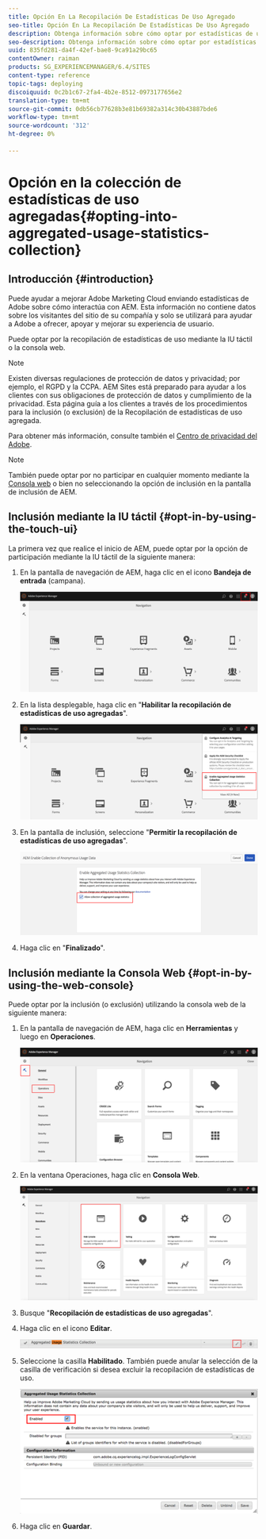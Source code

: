 ```yaml
---
title: Opción En La Recopilación De Estadísticas De Uso Agregado
seo-title: Opción En La Recopilación De Estadísticas De Uso Agregado
description: Obtenga información sobre cómo optar por estadísticas de uso agregadas.
seo-description: Obtenga información sobre cómo optar por estadísticas de uso agregadas.
uuid: 835fd281-da4f-42ef-bae8-9ca91a29bc65
contentOwner: raiman
products: SG_EXPERIENCEMANAGER/6.4/SITES
content-type: reference
topic-tags: deploying
discoiquuid: 0c2b1c67-2fa4-4b2e-8512-0973177656e2
translation-type: tm+mt
source-git-commit: 0db56cb77628b3e81b69382a314c30b43887bde6
workflow-type: tm+mt
source-wordcount: '312'
ht-degree: 0%

---
```



# Opción en la colección de estadísticas de uso agregadas{#opting-into-aggregated-usage-statistics-collection}

## Introducción {#introduction}

Puede ayudar a mejorar Adobe Marketing Cloud enviando estadísticas de Adobe sobre cómo interactúa con AEM. Esta información no contiene datos sobre los visitantes del sitio de su compañía y solo se utilizará para ayudar a Adobe a ofrecer, apoyar y mejorar su experiencia de usuario.

Puede optar por la recopilación de estadísticas de uso mediante la IU táctil o la consola web.

>[!NOTE]
>
>Existen diversas regulaciones de protección de datos y privacidad; por ejemplo, el RGPD y la CCPA. AEM Sites está preparado para ayudar a los clientes con sus obligaciones de protección de datos y cumplimiento de la privacidad. Esta página guía a los clientes a través de los procedimientos para la inclusión (o exclusión) de la Recopilación de estadísticas de uso agregada.
>
>Para obtener más información, consulte también el [Centro de privacidad del Adobe](https://www.adobe.com/privacy.html).

>[!NOTE]
>
>También puede optar por no participar en cualquier momento mediante la [Consola web](/help/sites-deploying/opt-in-aggregated-usage-statistics.md#opt-in-by-using-the-web-console) o bien no seleccionando la opción de inclusión en la pantalla de inclusión de AEM.

## Inclusión mediante la IU táctil {#opt-in-by-using-the-touch-ui}

La primera vez que realice el inicio de AEM, puede optar por la opción de participación mediante la IU táctil de la siguiente manera:

1. En la pantalla de navegación de AEM, haga clic en el icono **Bandeja de entrada** (campana).

   ![usage_statistical snavigationscreen](assets/usage_statisticsnavigationscreen.png)

1. En la lista desplegable, haga clic en &quot;**Habilitar la recopilación de estadísticas de uso agregadas**&quot;.

   ![usage_statistical snavigationscreen2](assets/usage_statisticsnavigationscreen2.png)

1. En la pantalla de inclusión, seleccione &quot;**Permitir la recopilación de estadísticas de uso agregadas**&quot;.

   ![usage_estadticsopt-insscreen](assets/usage_statisticsopt-inscreen.png)

1. Haga clic en &quot;**Finalizado**&quot;.

## Inclusión mediante la Consola Web {#opt-in-by-using-the-web-console}

Puede optar por la inclusión (o exclusión) utilizando la consola web de la siguiente manera:

1. En la pantalla de navegación de AEM, haga clic en **Herramientas** y luego en **Operaciones**.

   ![usage_estadticsopsdashboard](assets/usage_statisticsopsdashboard.png)

1. En la ventana Operaciones, haga clic en **Consola Web**.

   ![usage_estadticswebconsole](assets/usage_statisticswebconsole.png)

1. Busque &quot;**Recopilación de estadísticas de uso agregadas**&quot;.
1. Haga clic en el icono **Editar**.

   ![usage_statticscollection, edit](assets/usage_statisticscollectionedit.png)

1. Seleccione la casilla **Habilitado**. También puede anular la selección de la casilla de verificación si desea excluir la recopilación de estadísticas de uso.

   ![usage_statticsselect](assets/usage_statisticsselect.png)

1. Haga clic en **Guardar**.


